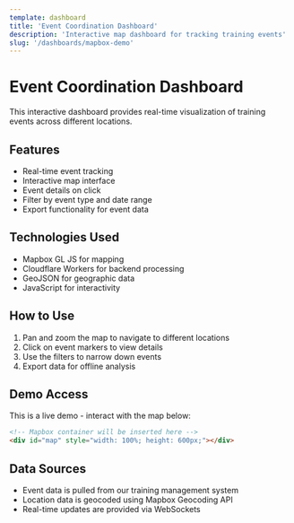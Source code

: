 ```yaml
---
template: dashboard
title: 'Event Coordination Dashboard'
description: 'Interactive map dashboard for tracking training events'
slug: '/dashboards/mapbox-demo'
---
```


# Event Coordination Dashboard

This interactive dashboard provides real-time visualization of training events across different locations.

## Features

- Real-time event tracking
- Interactive map interface
- Event details on click
- Filter by event type and date range
- Export functionality for event data

## Technologies Used

- Mapbox GL JS for mapping
- Cloudflare Workers for backend processing
- GeoJSON for geographic data
- JavaScript for interactivity

## How to Use

1. Pan and zoom the map to navigate to different locations
2. Click on event markers to view details
3. Use the filters to narrow down events
4. Export data for offline analysis

## Demo Access

This is a live demo - interact with the map below:

```html
<!-- Mapbox container will be inserted here -->
<div id="map" style="width: 100%; height: 600px;"></div>
```

## Data Sources

- Event data is pulled from our training management system
- Location data is geocoded using Mapbox Geocoding API
- Real-time updates are provided via WebSockets

